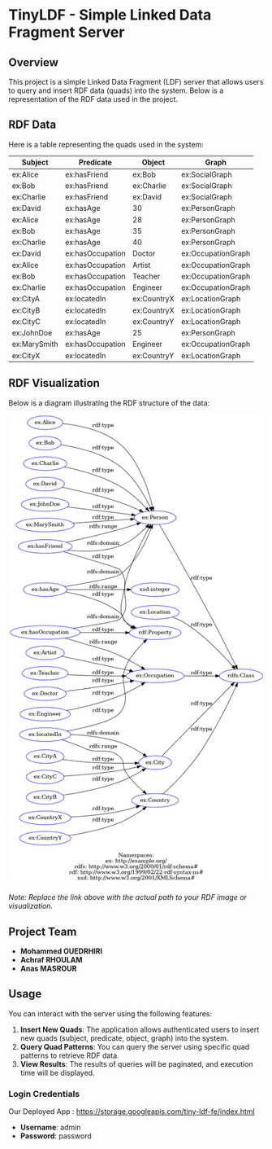 # TinyLDF - Simple Linked Data Fragment Server

## Overview

This project is a simple Linked Data Fragment (LDF) server that allows users to query and insert RDF data (quads) into the system. Below is a representation of the RDF data used in the project.

## RDF Data

Here is a table representing the quads used in the system:

| Subject            | Predicate         | Object             | Graph             |
|--------------------|-------------------|--------------------|-------------------|
| ex:Alice           | ex:hasFriend      | ex:Bob             | ex:SocialGraph    |
| ex:Bob             | ex:hasFriend      | ex:Charlie         | ex:SocialGraph    |
| ex:Charlie         | ex:hasFriend      | ex:David           | ex:SocialGraph    |
| ex:David           | ex:hasAge         | 30                 | ex:PersonGraph    |
| ex:Alice           | ex:hasAge         | 28                 | ex:PersonGraph    |
| ex:Bob             | ex:hasAge         | 35                 | ex:PersonGraph    |
| ex:Charlie         | ex:hasAge         | 40                 | ex:PersonGraph    |
| ex:David           | ex:hasOccupation  | Doctor             | ex:OccupationGraph |
| ex:Alice           | ex:hasOccupation  | Artist             | ex:OccupationGraph |
| ex:Bob             | ex:hasOccupation  | Teacher            | ex:OccupationGraph |
| ex:Charlie         | ex:hasOccupation  | Engineer           | ex:OccupationGraph |
| ex:CityA           | ex:locatedIn      | ex:CountryX        | ex:LocationGraph  |
| ex:CityB           | ex:locatedIn      | ex:CountryX        | ex:LocationGraph  |
| ex:CityC           | ex:locatedIn      | ex:CountryY        | ex:LocationGraph  |
| ex:JohnDoe         | ex:hasAge         | 25                 | ex:PersonGraph    |
| ex:MarySmith       | ex:hasOccupation  | Engineer           | ex:OccupationGraph |
| ex:CityX           | ex:locatedIn      | ex:CountryY        | ex:LocationGraph  |

## RDF Visualization

Below is a diagram illustrating the RDF structure of the data:

![RDF Diagram](./rdf-grapher.png)

*Note: Replace the link above with the actual path to your RDF image or visualization.*

## Project Team

- **Mohammed OUEDRHIRI**
- **Achraf RHOULAM**
- **Anas MASROUR**

## Usage

You can interact with the server using the following features:

1. **Insert New Quads**: The application allows authenticated users to insert new quads (subject, predicate, object, graph) into the system.
2. **Query Quad Patterns**: You can query the server using specific quad patterns to retrieve RDF data.
3. **View Results**: The results of queries will be paginated, and execution time will be displayed.

### Login Credentials

Our Deployed App : https://storage.googleapis.com/tiny-ldf-fe/index.html

- **Username**: admin
- **Password**: password

